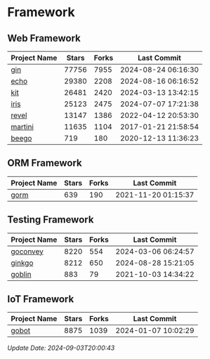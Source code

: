 # Framework

## Web Framework
| Project Name | Stars | Forks | Last Commit |
| ------------ | ----- | ----- | ----------- |
| [gin](https://github.com/gin-gonic/gin) | 77756 | 7955 | 2024-08-24 06:16:30 |
| [echo](https://github.com/labstack/echo) | 29380 | 2208 | 2024-08-16 06:16:52 |
| [kit](https://github.com/go-kit/kit) | 26481 | 2420 | 2024-03-13 13:42:15 |
| [iris](https://github.com/kataras/iris) | 25123 | 2475 | 2024-07-07 17:21:38 |
| [revel](https://github.com/revel/revel) | 13147 | 1386 | 2022-04-12 20:53:30 |
| [martini](https://github.com/go-martini/martini) | 11635 | 1104 | 2017-01-21 21:58:54 |
| [beego](https://github.com/astaxie/beego) | 719 | 180 | 2020-12-13 11:36:23 |

## ORM Framework
| Project Name | Stars | Forks | Last Commit |
| ------------ | ----- | ----- | ----------- |
| [gorm](https://github.com/jinzhu/gorm) | 639 | 190 | 2021-11-20 01:15:37 |

## Testing Framework
| Project Name | Stars | Forks | Last Commit |
| ------------ | ----- | ----- | ----------- |
| [goconvey](https://github.com/smartystreets/goconvey) | 8220 | 554 | 2024-03-06 06:24:57 |
| [ginkgo](https://github.com/onsi/ginkgo) | 8212 | 650 | 2024-08-28 15:21:05 |
| [goblin](https://github.com/franela/goblin) | 883 | 79 | 2021-10-03 14:34:22 |

## IoT Framework
| Project Name | Stars | Forks | Last Commit |
| ------------ | ----- | ----- | ----------- |
| [gobot](https://github.com/hybridgroup/gobot) | 8875 | 1039 | 2024-01-07 10:02:29 |

*Update Date: 2024-09-03T20:00:43*